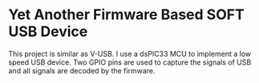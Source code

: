 # Yet Another Firmware Based SOFT USB Device
 This project is similar as V-USB. I use a dsPIC33 MCU to implement a low speed USB device. Two GPIO pins are used to capture the signals of USB and all signals are decoded by the firmware.
